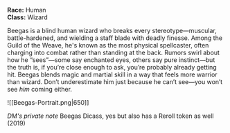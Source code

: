**Race:** Human  
**Class:** Wizard

Beegas is a blind human wizard who breaks every stereotype—muscular, battle-hardened, and wielding a staff blade with deadly finesse. Among the Guild of the Weave, he's known as the most physical spellcaster, often charging into combat rather than standing at the back. Rumors swirl about how he “sees”—some say enchanted eyes, others say pure instinct—but the truth is, if you’re close enough to ask, you’re probably already getting hit. Beegas blends magic and martial skill in a way that feels more warrior than wizard. Don’t underestimate him just because he can’t see—you won’t see _him_ coming either.


![[Beegas-Portrait.png|650]]


*DM's private note*
Beegas Dicass, yes but also has a Reroll token as well (2019)
